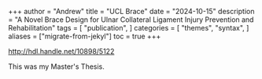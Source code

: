 +++
author = "Andrew"
title = "UCL Brace"
date = "2024-10-15"
description = "A Novel Brace Design for Ulnar Collateral Ligament Injury Prevention and Rehabilitation"
tags = [
    "publication",
]
categories = [
    "themes",
    "syntax",
]
aliases = ["migrate-from-jekyl"]
toc = true
+++

http://hdl.handle.net/10898/5122

This was my Master's Thesis.
